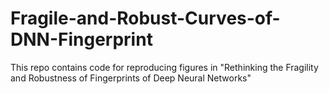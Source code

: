 # Fragile-and-Robust-Curves-of-DNN-Fingerprint
This repo contains code for reproducing figures in "Rethinking the Fragility and Robustness of Fingerprints of Deep Neural Networks"
